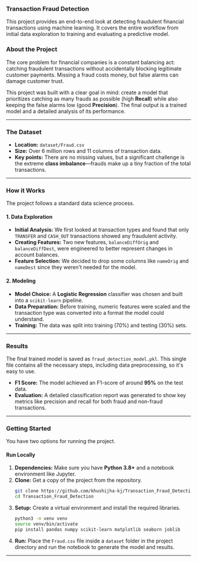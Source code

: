 ### Transaction Fraud Detection

This project provides an end-to-end look at detecting fraudulent financial transactions using machine learning. It covers the entire workflow from initial data exploration to training and evaluating a predictive model.



### About the Project

The core problem for financial companies is a constant balancing act: catching fraudulent transactions without accidentally blocking legitimate customer payments. Missing a fraud costs money, but false alarms can damage customer trust.

This project was built with a clear goal in mind: create a model that prioritizes catching as many frauds as possible (high **Recall**) while also keeping the false alarms low (good **Precision**). The final output is a trained model and a detailed analysis of its performance.

-----

### The Dataset

  * **Location:** `dataset/Fraud.csv`
  * **Size:** Over 6 million rows and 11 columns of transaction data.
  * **Key points:** There are no missing values, but a significant challenge is the extreme **class imbalance**—frauds make up a tiny fraction of the total transactions.

-----

### How it Works

The project follows a standard data science process.

#### 1\. Data Exploration

  * **Initial Analysis:** We first looked at transaction types and found that only `TRANSFER` and `CASH_OUT` transactions showed any fraudulent activity.
  * **Creating Features:** Two new features, `balanceDiffOrig` and `balanceDiffDest`, were engineered to better represent changes in account balances.
  * **Feature Selection:** We decided to drop some columns like `nameOrig` and `nameDest` since they weren't needed for the model.

#### 2\. Modeling

  * **Model Choice:** A **Logistic Regression** classifier was chosen and built into a `scikit-learn` pipeline.
  * **Data Preparation:** Before training, numeric features were scaled and the transaction type was converted into a format the model could understand.
  * **Training:** The data was split into training (70%) and testing (30%) sets.

-----

### Results

The final trained model is saved as `fraud_detection_model.pkl`. This single file contains all the necessary steps, including data preprocessing, so it's easy to use.

  * **F1 Score:** The model achieved an F1-score of around **95%** on the test data.
  * **Evaluation:** A detailed classification report was generated to show key metrics like precision and recall for both fraud and non-fraud transactions.

-----

### Getting Started

You have two options for running the project.

#### Run Locally

1.  **Dependencies:** Make sure you have **Python 3.8+** and a notebook environment like Jupyter.
2.  **Clone:** Get a copy of the project from the repository.
    ```bash
    git clone https://github.com/khushijha-kj/Transaction_Fraud_Detection.git
    cd Transaction_Fraud_Detection
    ```
3.  **Setup:** Create a virtual environment and install the required libraries.
    ```bash
    python3 -m venv venv
    source venv/bin/activate
    pip install pandas numpy scikit-learn matplotlib seaborn joblib
    ```
4.  **Run:** Place the `Fraud.csv` file inside a `dataset` folder in the project directory and run the notebook to generate the model and results.

-----
